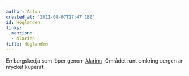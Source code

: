 ```yaml
---
author: Anton
created_at: '2011-08-07T17:47:18Z'
id: Höglanden
links:
  mention:
  - Alarinn
title: Höglanden
---
```


En bergskedja som löper genom [Alarinn]. Området runt omkring bergen är mycket kuperat.

  [Alarinn]: Alarinn
